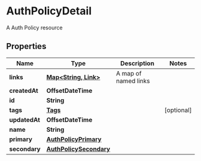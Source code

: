 

# AuthPolicyDetail

A Auth Policy resource

## Properties

| Name | Type | Description | Notes |
|------------ | ------------- | ------------- | -------------|
|**links** | [**Map&lt;String, Link&gt;**](Link.md) | A map of named links |  |
|**createdAt** | **OffsetDateTime** |  |  |
|**id** | **String** |  |  |
|**tags** | [**Tags**](Tags.md) |  |  [optional] |
|**updatedAt** | **OffsetDateTime** |  |  |
|**name** | **String** |  |  |
|**primary** | [**AuthPolicyPrimary**](AuthPolicyPrimary.md) |  |  |
|**secondary** | [**AuthPolicySecondary**](AuthPolicySecondary.md) |  |  |



